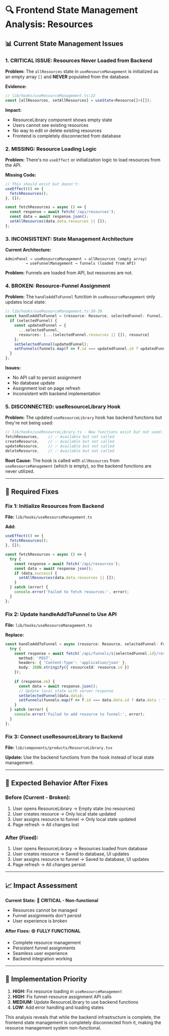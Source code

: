# 🔍 Frontend State Management Analysis: Resources

## 📊 **Current State Management Issues**

### **1. CRITICAL ISSUE: Resources Never Loaded from Backend**

**Problem:** The `allResources` state in `useResourceManagement` is initialized as an empty array `[]` and **NEVER** populated from the database.

**Evidence:**
```typescript
// lib/hooks/useResourceManagement.ts:22
const [allResources, setAllResources] = useState<Resource[]>([]);
```

**Impact:**
- ResourceLibrary component shows empty state
- Users cannot see existing resources
- No way to edit or delete existing resources
- Frontend is completely disconnected from database

### **2. MISSING: Resource Loading Logic**

**Problem:** There's no `useEffect` or initialization logic to load resources from the API.

**Missing Code:**
```typescript
// This should exist but doesn't:
useEffect(() => {
  fetchResources();
}, []);

const fetchResources = async () => {
  const response = await fetch('/api/resources');
  const data = await response.json();
  setAllResources(data.data.resources || []);
};
```

### **3. INCONSISTENT: State Management Architecture**

**Current Architecture:**
```
AdminPanel → useResourceManagement → allResources (empty array)
         → useFunnelManagement → funnels (loaded from API)
```

**Problem:** Funnels are loaded from API, but resources are not.

### **4. BROKEN: Resource-Funnel Assignment**

**Problem:** The `handleAddToFunnel` function in `useResourceManagement` only updates local state:

```typescript
// lib/hooks/useResourceManagement.ts:30-39
const handleAddToFunnel = (resource: Resource, selectedFunnel: Funnel, funnels: Funnel[], setFunnels: (funnels: Funnel[]) => void, setSelectedFunnel: (funnel: Funnel | null) => void) => {
  if (selectedFunnel) {
    const updatedFunnel = {
      ...selectedFunnel,
      resources: [...(selectedFunnel.resources || []), resource]
    };
    setSelectedFunnel(updatedFunnel);
    setFunnels(funnels.map(f => f.id === updatedFunnel.id ? updatedFunnel : f));
  }
};
```

**Issues:**
- No API call to persist assignment
- No database update
- Assignment lost on page refresh
- Inconsistent with backend implementation

### **5. DISCONNECTED: useResourceLibrary Hook**

**Problem:** The updated `useResourceLibrary` hook has backend functions but they're not being used:

```typescript
// lib/hooks/useResourceLibrary.ts - New functions exist but not used:
fetchResources,    // ✅ Available but not called
createResource,    // ✅ Available but not called  
updateResource,    // ✅ Available but not called
deleteResource,    // ✅ Available but not called
```

**Root Cause:** The hook is called with `allResources` from `useResourceManagement` (which is empty), so the backend functions are never utilized.

---

## 🔧 **Required Fixes**

### **Fix 1: Initialize Resources from Backend**

**File:** `lib/hooks/useResourceManagement.ts`

**Add:**
```typescript
useEffect(() => {
  fetchResources();
}, []);

const fetchResources = async () => {
  try {
    const response = await fetch('/api/resources');
    const data = await response.json();
    if (data.success) {
      setAllResources(data.data.resources || []);
    }
  } catch (error) {
    console.error('Failed to fetch resources:', error);
  }
};
```

### **Fix 2: Update handleAddToFunnel to Use API**

**File:** `lib/hooks/useResourceManagement.ts`

**Replace:**
```typescript
const handleAddToFunnel = async (resource: Resource, selectedFunnel: Funnel) => {
  try {
    const response = await fetch(`/api/funnels/${selectedFunnel.id}/resources`, {
      method: 'POST',
      headers: { 'Content-Type': 'application/json' },
      body: JSON.stringify({ resourceId: resource.id })
    });
    
    if (response.ok) {
      const data = await response.json();
      // Update local state with server response
      setSelectedFunnel(data.data);
      setFunnels(funnels.map(f => f.id === data.data.id ? data.data : f));
    }
  } catch (error) {
    console.error('Failed to add resource to funnel:', error);
  }
};
```

### **Fix 3: Connect useResourceLibrary to Backend**

**File:** `lib/components/products/ResourceLibrary.tsx`

**Update:** Use the backend functions from the hook instead of local state management.

---

## 🎯 **Expected Behavior After Fixes**

### **Before (Current - Broken):**
1. User opens ResourceLibrary → Empty state (no resources)
2. User creates resource → Only local state updated
3. User assigns resource to funnel → Only local state updated
4. Page refresh → All changes lost

### **After (Fixed):**
1. User opens ResourceLibrary → Resources loaded from database
2. User creates resource → Saved to database, UI updates
3. User assigns resource to funnel → Saved to database, UI updates  
4. Page refresh → All changes persist

---

## 📈 **Impact Assessment**

**Current State:** 🔴 **CRITICAL - Non-functional**
- Resources cannot be managed
- Funnel assignments don't persist
- User experience is broken

**After Fixes:** 🟢 **FULLY FUNCTIONAL**
- Complete resource management
- Persistent funnel assignments
- Seamless user experience
- Backend integration working

---

## 🚀 **Implementation Priority**

1. **HIGH:** Fix resource loading in `useResourceManagement`
2. **HIGH:** Fix funnel-resource assignment API calls
3. **MEDIUM:** Update ResourceLibrary to use backend functions
4. **LOW:** Add error handling and loading states

This analysis reveals that while the backend infrastructure is complete, the frontend state management is completely disconnected from it, making the resource management system non-functional.
